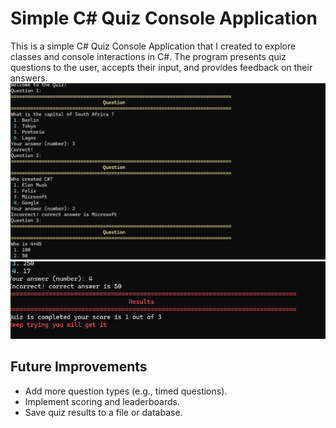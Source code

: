 # Simple C# Quiz Console Application
This is a simple C# Quiz Console Application that I created to explore classes and console interactions in C#. The program presents quiz questions to the user, accepts their input, and provides feedback on their answers.
![](https://github.com/Felix-Red/QuizConsoleProgram/blob/master/Screenshot1.png)
![](https://github.com/Felix-Red/QuizConsoleProgram/blob/master/Screenshot2.png)
## Future Improvements
- Add more question types (e.g., timed questions).
- Implement scoring and leaderboards.
- Save quiz results to a file or database.
